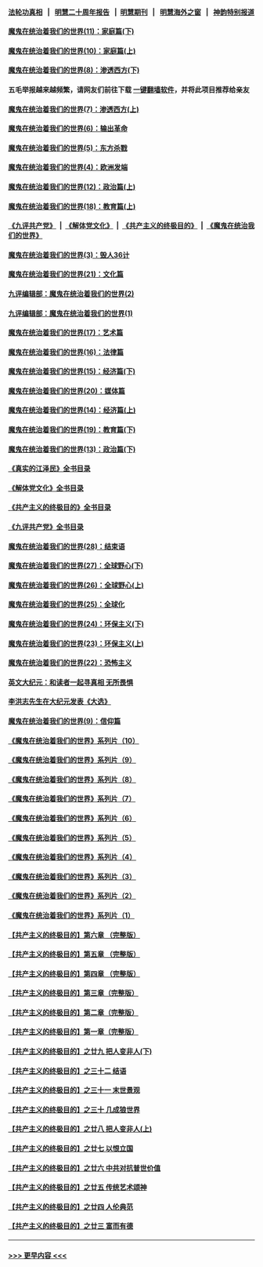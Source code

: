 #### [法轮功真相](https://github.com/gfw-breaker/truth/blob/master/README.md?t=0) &nbsp;&nbsp;|&nbsp;&nbsp; [明慧二十周年报告](https://github.com/gfw-breaker/mh-reports/blob/master/README.md?t=0) &nbsp;&nbsp;|&nbsp;&nbsp;[明慧期刊](https://github.com/gfw-breaker/mh-qikan) &nbsp;&nbsp;|&nbsp;&nbsp; [明慧海外之窗](https://github.com/gfw-breaker/mh-news/blob/master/README.md?t=0) &nbsp;&nbsp;|&nbsp;&nbsp; [神韵特别报道](https://github.com/gfw-breaker/mh-news/blob/master/shenyun.md?t=0)
#### [魔鬼在统治着我们的世界(11)：家庭篇(下)](../pages/nsc422/n10440961.md?t=12091950) 
#### [魔鬼在统治着我们的世界(10)：家庭篇(上)](../pages/nsc422/n10435448.md?t=12091950) 
#### [魔鬼在统治着我们的世界(8)：渗透西方(下)](../pages/nsc422/n10429603.md?t=12091950) 
#### 五毛举报越来越频繁，请网友们前往下载 [一键翻墙软件](https://github.com/gfw-breaker/ssr-accounts)，并将此项目推荐给亲友
#### [魔鬼在统治着我们的世界(7)：渗透西方(上)](../pages/nsc422/n10426013.md?t=12091950) 
#### [魔鬼在统治着我们的世界(6)：输出革命](../pages/nsc422/n10421536.md?t=12091950) 
#### [魔鬼在统治着我们的世界(5)：东方杀戮](../pages/nsc422/n10417707.md?t=12091950) 
#### [魔鬼在统治着我们的世界(4)：欧洲发端](../pages/nsc422/n10414890.md?t=12091950) 
#### [魔鬼在统治着我们的世界(12)：政治篇(上)](../pages/nsc422/n10444576.md?t=12091950) 
#### [魔鬼在统治着我们的世界(18)：教育篇(上)](../pages/nsc422/n10526970.md?t=12091950) 
#### [《九评共产党》](https://github.com/begood0513/9ping.md/blob/master/README.md) &nbsp;|&nbsp; [《解体党文化》](../../../../jtdwh.md/blob/master/README.md)  &nbsp;|&nbsp; [《共产主义的终极目的》](../../../../gczydzjmd.md/blob/master/README.md) &nbsp;|&nbsp; [《魔鬼在统治我们的世界》](../../../../mgztzwmdsj.md/blob/master/README.md) 
#### [魔鬼在统治着我们的世界(3)：毁人36计](../pages/nsc422/n10411583.md?t=12091950) 
#### [魔鬼在统治着我们的世界(21)：文化篇](../pages/nsc422/n10597706.md?t=12091950) 
#### [九评编辑部：魔鬼在统治着我们的世界(2)](../pages/nsc422/n10410036.md?t=12091950) 
#### [九评编辑部：魔鬼在统治着我们的世界(1)](../pages/nsc422/n10406825.md?t=12091950) 
#### [魔鬼在统治着我们的世界(17)：艺术篇](../pages/nsc422/n10499093.md?t=12091950) 
#### [魔鬼在统治着我们的世界(16)：法律篇](../pages/nsc422/n10485969.md?t=12091950) 
#### [魔鬼在统治着我们的世界(15)：经济篇(下)](../pages/nsc422/n10469975.md?t=12091950) 
#### [魔鬼在统治着我们的世界(20)：媒体篇](../pages/nsc422/n10586579.md?t=12091950) 
#### [魔鬼在统治着我们的世界(14)：经济篇(上)](../pages/nsc422/n10457370.md?t=12091950) 
#### [魔鬼在统治着我们的世界(19)：教育篇(下)](../pages/nsc422/n10564808.md?t=12091950) 
#### [魔鬼在统治着我们的世界(13)：政治篇(下)](../pages/nsc422/n10448270.md?t=12091950) 
#### [《真实的江泽民》全书目录](../pages/nsc422/n13721399.md?t=12091950) 
#### [《解体党文化》全书目录](../pages/nsc422/n13721157.md?t=12091950) 
#### [《共产主义的终极目的》全书目录](../pages/nsc422/n13721048.md?t=12091950) 
#### [《九评共产党》全书目录](../pages/nsc422/n13708085.md?t=12091950) 
#### [魔鬼在统治着我们的世界(28)：结束语](../pages/nsc422/n10936246.md?t=12091950) 
#### [魔鬼在统治着我们的世界(27)：全球野心(下)](../pages/nsc422/n10928319.md?t=12091950) 
#### [魔鬼在统治着我们的世界(26)：全球野心(上)](../pages/nsc422/n10900318.md?t=12091950) 
#### [魔鬼在统治着我们的世界(25)：全球化](../pages/nsc422/n10788205.md?t=12091950) 
#### [魔鬼在统治着我们的世界(24)：环保主义(下)](../pages/nsc422/n10695307.md?t=12091950) 
#### [魔鬼在统治着我们的世界(23)：环保主义(上)](../pages/nsc422/n10688613.md?t=12091950) 
#### [魔鬼在统治着我们的世界(22)：恐怖主义](../pages/nsc422/n10614727.md?t=12091950) 
#### [英文大纪元：和读者一起寻真相 无所畏惧](../pages/nsc422/n12542027.md?t=12091950) 
#### [李洪志先生在大纪元发表《大选》](../pages/nsc422/n12534746.md?t=12091950) 
#### [魔鬼在统治着我们的世界(9)：信仰篇](../pages/nsc422/n10432159.md?t=12091950) 
#### [《魔鬼在统治着我们的世界》系列片（10）](../pages/nsc422/n12292670.md?t=12091950) 
#### [《魔鬼在统治着我们的世界》系列片（9）](../pages/nsc422/n12290859.md?t=12091950) 
#### [《魔鬼在统治着我们的世界》系列片（8）](../pages/nsc422/n12287445.md?t=12091950) 
#### [《魔鬼在统治着我们的世界》系列片（7）](../pages/nsc422/n12283425.md?t=12091950) 
#### [《魔鬼在统治着我们的世界》系列片（6）](../pages/nsc422/n12282314.md?t=12091950) 
#### [《魔鬼在统治着我们的世界》系列片（5）](../pages/nsc422/n12281419.md?t=12091950) 
#### [《魔鬼在统治着我们的世界》系列片（4）](../pages/nsc422/n12274024.md?t=12091950) 
#### [《魔鬼在统治着我们的世界》系列片（3）](../pages/nsc422/n12271322.md?t=12091950) 
#### [《魔鬼在统治着我们的世界》系列片（2）](../pages/nsc422/n12269049.md?t=12091950) 
#### [《魔鬼在统治着我们的世界》系列片（1）](../pages/nsc422/n12267575.md?t=12091950) 
#### [【共产主义的终极目的】第六章 （完整版）](../pages/nsc422/n11428913.md?t=12091950) 
#### [【共产主义的终极目的】第五章 （完整版）](../pages/nsc422/n11428912.md?t=12091950) 
#### [【共产主义的终极目的】第四章 （完整版）](../pages/nsc422/n11428907.md?t=12091950) 
#### [【共产主义的终极目的】第三章（完整版）](../pages/nsc422/n11428848.md?t=12091950) 
#### [【共产主义的终极目的】第二章（完整版）](../pages/nsc422/n11428831.md?t=12091950) 
#### [【共产主义的终极目的】第一章（完整版）](../pages/nsc422/n11417651.md?t=12091950) 
#### [【共产主义的终极目的】之廿九 把人变非人(下)](../pages/nsc422/n11344140.md?t=12091950) 
#### [【共产主义的终极目的】之三十二 结语](../pages/nsc422/n11360535.md?t=12091950) 
#### [【共产主义的终极目的】之三十一 末世景观](../pages/nsc422/n11351129.md?t=12091950) 
#### [【共产主义的终极目的】之三十 几成狼世界](../pages/nsc422/n11348280.md?t=12091950) 
#### [【共产主义的终极目的】之廿八 把人变非人(上)](../pages/nsc422/n11340492.md?t=12091950) 
#### [【共产主义的终极目的】之廿七 以恨立国](../pages/nsc422/n11336944.md?t=12091950) 
#### [【共产主义的终极目的】之廿六 中共对抗普世价值](../pages/nsc422/n11324785.md?t=12091950) 
#### [【共产主义的终极目的】之廿五 传统艺术颂神](../pages/nsc422/n11296396.md?t=12091950) 
#### [【共产主义的终极目的】之廿四 人伦典范](../pages/nsc422/n11296397.md?t=12091950) 
#### [【共产主义的终极目的】之廿三 富而有德](../pages/nsc422/n11283598.md?t=12091950) 

----
#### [ >>> 更早内容 <<< ](../indexes/nsc422-earlier.md)
